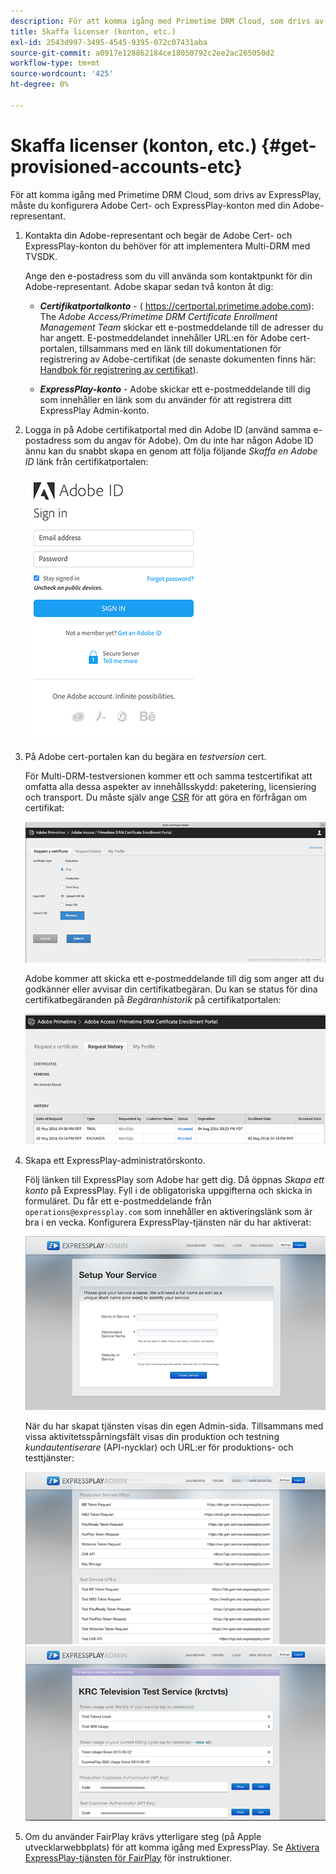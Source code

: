 ```yaml
---
description: För att komma igång med Primetime DRM Cloud, som drivs av ExpressPlay, måste du konfigurera Adobe Cert- och ExpressPlay-konton med din Adobe-representant.
title: Skaffa licenser (konton, etc.)
exl-id: 2543d997-3495-4545-9395-072c07431aba
source-git-commit: a0917e128862184ce18050792c2ee2ac265050d2
workflow-type: tm+mt
source-wordcount: '425'
ht-degree: 0%

---
```


# Skaffa licenser (konton, etc.) {#get-provisioned-accounts-etc}

För att komma igång med Primetime DRM Cloud, som drivs av ExpressPlay, måste du konfigurera Adobe Cert- och ExpressPlay-konton med din Adobe-representant.

1. Kontakta din Adobe-representant och begär de Adobe Cert- och ExpressPlay-konton du behöver för att implementera Multi-DRM med TVSDK.

   Ange den e-postadress som du vill använda som kontaktpunkt för din Adobe-representant. Adobe skapar sedan två konton åt dig:

   * ***Certifikatportalkonto*** - ( https://certportal.primetime.adobe.com): The *Adobe Access/Primetime DRM Certificate Enrollment Management Team* skickar ett e-postmeddelande till de adresser du har angett. E-postmeddelandet innehåller URL:en för Adobe cert-portalen, tillsammans med en länk till dokumentationen för registrering av Adobe-certifikat (de senaste dokumenten finns här: [Handbok för registrering av certifikat](../../../digital-rights-management/certificate-enrollment-guide/about-certs.md)).

   * ***ExpressPlay-konto*** - Adobe skickar ett e-postmeddelande till dig som innehåller en länk som du använder för att registrera ditt ExpressPlay Admin-konto.

1. Logga in på Adobe certifikatportal med din Adobe ID (använd samma e-postadress som du angav för Adobe). Om du inte har någon Adobe ID ännu kan du snabbt skapa en genom att följa följande *Skaffa en Adobe ID* länk från certifikatportalen:

   <!--<a id="fig_mst_gtj_wv"></a>-->

   ![](assets/cert_portal_sign-in-page-web.png)

1. På Adobe cert-portalen kan du begära en *testversion* cert.

   För Multi-DRM-testversionen kommer ett och samma testcertifikat att omfatta alla dessa aspekter av innehållsskydd: paketering, licensiering och transport. Du måste själv ange [CSR](../../../digital-rights-management/certificate-enrollment-guide/request-certs/gen-cert-signing-req.md) för att göra en förfrågan om certifikat:
   <!--<a id="fig_op1_xwj_wv"></a>-->

   ![](assets/cert_portal_trial_request-web.png)

   Adobe kommer att skicka ett e-postmeddelande till dig som anger att du godkänner eller avvisar din certifikatbegäran. Du kan se status för dina certifikatbegäranden på *Begäranhistorik* på certifikatportalen:
   <!--<a id="fig_gkl_myj_wv"></a>-->

   ![](assets/cert_portal_request_history-web.png)

1. Skapa ett ExpressPlay-administratörskonto.

   Följ länken till ExpressPlay som Adobe har gett dig. Då öppnas *Skapa ett konto* på ExpressPlay. Fyll i de obligatoriska uppgifterna och skicka in formuläret. Du får ett e-postmeddelande från `operations@expressplay.com` som innehåller en aktiveringslänk som är bra i en vecka. Konfigurera ExpressPlay-tjänsten när du har aktiverat:
   <!--<a id="fig_cjl_ztk_wv"></a>-->

   ![](assets/expressplay_create_service-web.png)

   När du har skapat tjänsten visas din egen Admin-sida. Tillsammans med vissa aktivitetsspårningsfält visas din produktion och testning *kundautentiserare* (API-nycklar) och URL:er för produktions- och testtjänster:

   <!--<a id="fig_c5h_xdl_wv"></a>-->

   ![](assets/expressplay_admin_dashboard_2-web.png) ![](assets/expressplay_admin_dashboard-web.png)

1. Om du använder FairPlay krävs ytterligare steg (på Apple utvecklarwebbplats) för att komma igång med ExpressPlay. Se [Aktivera ExpressPlay-tjänsten för FairPlay](../../multi-drm-workflows/p-l-and-p/fairplay-workflow.md#enable-expressplay-service-for-fairplay) för instruktioner.
